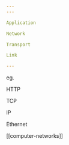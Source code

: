 ```yaml
---
---

Application 

Network 

Transport

Link 

---
```


eg. 

HTTP 

TCP 

IP 

Ethernet 

[[computer-networks]]


